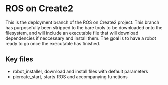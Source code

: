 # ROS on Create2

This is the deployment branch of the ROS on Create2 project. This branch has purposefully been stripped to the bare tools to be downloaded onto the filesystem, and will include an executable file that will download dependencies if neccessary and install them.  The goal is to have a robot ready to go once the executable has finished.

## Key files

 - robot_installer, download and install files with default parameters
 - picreate_start, starts ROS and accompanying functions
